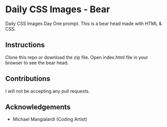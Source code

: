 # Daily CSS Images - Bear
Daily CSS Images Day One prompt. This is a bear head made with HTML & CSS.

## Instructions
Clone this repo or download the zip file. Open index.html file in your browser to see the bear head.

## Contributions
I will not be accepting any pull requests.

## Acknowledgements
* Michael Mangialardi (Coding Artist)
